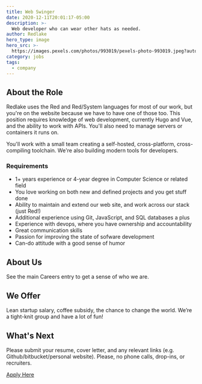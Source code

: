 ```yaml
---
title: Web Swinger
date: 2020-12-11T20:01:17-05:00
description: >-
  Web developer who can wear other hats as needed.
author: Redlake
hero_type: image
hero_src: >-
  https://images.pexels.com/photos/993019/pexels-photo-993019.jpeg?auto=compress&cs=tinysrgb&h=650&w=940
category: jobs
tags:
  - company
---
```


## About the Role

Redlake uses the Red and Red/System languages for most of our work, but you're on the website because we have to have one of those too. This position requires knowledge of web development, currently Hugo and Vue, and the ability to work with APIs. You'll also need to manage servers or containers it runs on.

You'll work with a small team creating a self-hosted, cross-platform, cross-compiling toolchain. We're also building modern tools for developers. 


### Requirements

* 1+ years experience or 4-year degree in Computer Science or related field
* You love working on both new and defined projects and you get stuff done
* Ability to maintain and extend our web site, and work across our stack (just Red!)
* Additional experience using Git, JavaScript, and SQL databases a plus
* Experience with devops, where you have ownership and accountability
* Great communication skills
* Passion for improving the state of sofware development
* Can-do attitude with a good sense of humor

## About Us

See the main Careers entry to get a sense of who we are.

## We Offer

Lean startup salary, coffee subsidy, the chance to change the world. We’re a tight-knit group and have a lot of fun!

## What's Next

Please submit your resume, cover letter, and any relevant links (e.g. Github/bitbucket/personal website). Please, no phone calls, drop-ins, or recruiters.

[Apply Here](mailto:gregg@redlake-tech.com)
